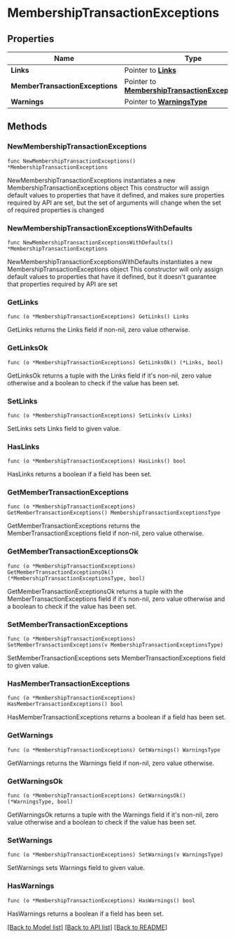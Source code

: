 # MembershipTransactionExceptions

## Properties

Name | Type | Description | Notes
------------ | ------------- | ------------- | -------------
**Links** | Pointer to [**Links**](Links.md) |  | [optional] 
**MemberTransactionExceptions** | Pointer to [**MembershipTransactionExceptionsType**](MembershipTransactionExceptionsType.md) |  | [optional] 
**Warnings** | Pointer to [**WarningsType**](WarningsType.md) |  | [optional] 

## Methods

### NewMembershipTransactionExceptions

`func NewMembershipTransactionExceptions() *MembershipTransactionExceptions`

NewMembershipTransactionExceptions instantiates a new MembershipTransactionExceptions object
This constructor will assign default values to properties that have it defined,
and makes sure properties required by API are set, but the set of arguments
will change when the set of required properties is changed

### NewMembershipTransactionExceptionsWithDefaults

`func NewMembershipTransactionExceptionsWithDefaults() *MembershipTransactionExceptions`

NewMembershipTransactionExceptionsWithDefaults instantiates a new MembershipTransactionExceptions object
This constructor will only assign default values to properties that have it defined,
but it doesn't guarantee that properties required by API are set

### GetLinks

`func (o *MembershipTransactionExceptions) GetLinks() Links`

GetLinks returns the Links field if non-nil, zero value otherwise.

### GetLinksOk

`func (o *MembershipTransactionExceptions) GetLinksOk() (*Links, bool)`

GetLinksOk returns a tuple with the Links field if it's non-nil, zero value otherwise
and a boolean to check if the value has been set.

### SetLinks

`func (o *MembershipTransactionExceptions) SetLinks(v Links)`

SetLinks sets Links field to given value.

### HasLinks

`func (o *MembershipTransactionExceptions) HasLinks() bool`

HasLinks returns a boolean if a field has been set.

### GetMemberTransactionExceptions

`func (o *MembershipTransactionExceptions) GetMemberTransactionExceptions() MembershipTransactionExceptionsType`

GetMemberTransactionExceptions returns the MemberTransactionExceptions field if non-nil, zero value otherwise.

### GetMemberTransactionExceptionsOk

`func (o *MembershipTransactionExceptions) GetMemberTransactionExceptionsOk() (*MembershipTransactionExceptionsType, bool)`

GetMemberTransactionExceptionsOk returns a tuple with the MemberTransactionExceptions field if it's non-nil, zero value otherwise
and a boolean to check if the value has been set.

### SetMemberTransactionExceptions

`func (o *MembershipTransactionExceptions) SetMemberTransactionExceptions(v MembershipTransactionExceptionsType)`

SetMemberTransactionExceptions sets MemberTransactionExceptions field to given value.

### HasMemberTransactionExceptions

`func (o *MembershipTransactionExceptions) HasMemberTransactionExceptions() bool`

HasMemberTransactionExceptions returns a boolean if a field has been set.

### GetWarnings

`func (o *MembershipTransactionExceptions) GetWarnings() WarningsType`

GetWarnings returns the Warnings field if non-nil, zero value otherwise.

### GetWarningsOk

`func (o *MembershipTransactionExceptions) GetWarningsOk() (*WarningsType, bool)`

GetWarningsOk returns a tuple with the Warnings field if it's non-nil, zero value otherwise
and a boolean to check if the value has been set.

### SetWarnings

`func (o *MembershipTransactionExceptions) SetWarnings(v WarningsType)`

SetWarnings sets Warnings field to given value.

### HasWarnings

`func (o *MembershipTransactionExceptions) HasWarnings() bool`

HasWarnings returns a boolean if a field has been set.


[[Back to Model list]](../README.md#documentation-for-models) [[Back to API list]](../README.md#documentation-for-api-endpoints) [[Back to README]](../README.md)


